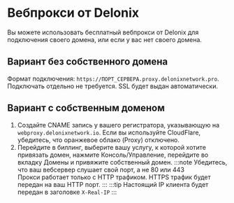 # Вебпрокси от Delonix
Вы можете использовать бесплатный вебпрокси от Delonix для подключения своего домена, или если у вас нет своего домена.  
## Вариант без собственного домена
Формат подключения: `https://ПОРТ_СЕРВЕРА.proxy.delonixnetwork.pro`. Подключать отдельно не требуется. SSL будет выдан автоматически.  
## Вариант с собственным доменом
1. Создайте CNAME запись у вашего регистратора, указывающую на `webproxy.delonixnetwork.io`. Если вы используйте CloudFlare, убедитесь, что оранжевое облако (Proxy) отключено.
2. Перейдите в биллинг, выберите вашу услугу, к которой хотите привязать домен, нажмите Консоль/Управление, перейдите во вкладку Домены и привяжите собственный домен.
:::note
Убедитесь, что ваш вебсервер слушает свой порт, а не 80 или 443  
Прокси работает только с HTTP трафиком. HTTPS трафик будет передан на ваш HTTP порт.
:::
:::tip
Настоящий IP клиента будет передан в заголовке `X-Real-IP`
:::
